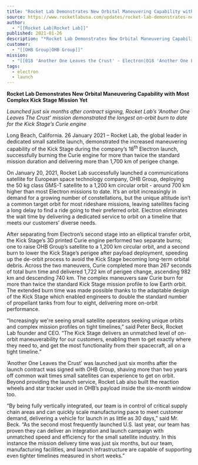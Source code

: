 ```yaml
---
title: "Rocket Lab Demonstrates New Orbital Maneuvering Capability with Most Complex Kick Stage Mission Yet "
source: https://www.rocketlabusa.com/updates/rocket-lab-demonstrates-new-orbital-maneuvering-capability-with-most-complex-kick-stage-mission-yet/
author:
  - "[[Rocket Lab|Rocket Lab]]"
published: 2021-01-26
description: "*Rocket Lab Demonstrates New Orbital Maneuvering Capability with Most Complex Kick Stage Mission Yet*"
customer:
  - "[[OHB Group|OHB Group]]"
mission:
  - "[[018 'Another One Leaves the Crust' - Electron|018 'Another One Leaves the Crust' - Electron]]"
tags:
  - electron
  - launch
---
```

**Rocket Lab Demonstrates New Orbital Maneuvering Capability with Most Complex Kick Stage Mission Yet**

*Launched just six months after contract signing, Rocket Lab’s ‘Another One Leaves The Crust’ mission demonstrated the longest on-orbit burn to date for the Kick Stage’s Curie engine* 

Long Beach, California. 26 January 2021 – Rocket Lab, the global leader in dedicated small satellite launch, demonstrated the increased maneuvering capability of the Kick Stage during the company’s 18<sup>th</sup> Electron launch, successfully burning the Curie engine for more than twice the standard mission duration and delivering more than 1,700 km of perigee change.

On January 20, 2021, Rocket Lab successfully launched a communications satellite for European space technology company, OHB Group, deploying the 50 kg class GMS-T satellite to a 1,200 km circular orbit - around 700 km higher than most Electron missions to date. It’s an orbit increasingly in demand for a growing number of constellations, but the unique altitude isn’t a common target orbit for most rideshare missions, leaving satellites facing a long delay to find a ride going to their preferred orbit. Electron eliminates the wait time by delivering a dedicated service to orbit on a timeline that meets our customers’ diverse needs.

After separating from Electron’s second stage into an elliptical transfer orbit, the Kick Stage’s 3D printed Curie engine performed two separate burns; one to raise OHB Group’s satellite to a 1,200 km circular orbit, and a second burn to lower the Kick Stage’s perigee after payload deployment, speeding up the de-orbit process to avoid the Kick Stage becoming long-term orbital debris. Across the two maneuvers, Curie completed more than 267 seconds of total burn time and delivered 1,722 km of perigee change, ascending 982 km and descending 740 km. The complex maneuvers saw Curie burn for more than twice the standard Kick Stage mission profile to low Earth orbit. The extended burn time was made possible thanks to the adaptable design of the Kick Stage which enabled engineers to double the standard number of propellant tanks from four to eight, delivering more on-orbit performance. 

“Increasingly we're seeing small satellite operators seeking unique orbits and complex mission profiles on tight timelines,” said Peter Beck, Rocket Lab founder and CEO. “The Kick Stage delivers an unmatched level of on-orbit maneuverability for our customers, enabling them to get exactly where they need to, and get the most functionality from their spacecraft, all on a tight timeline.”

‘Another One Leaves the Crust’ was launched just six months after the launch contract was signed with OHB Group, shaving more than two years off common wait times small satellites can experience to get on orbit. Beyond providing the launch service, Rocket Lab also built the reaction wheels and star tracker used in OHB’s payload inside the six-month window too.

“By being fully vertically integrated, our team is in control of critical supply chain areas and can quickly scale manufacturing pace to meet customer demand, delivering a vehicle for launch in as little as 30 days,” said Mr. Beck. “As the second most frequently launched U.S. last year, our team has proven they can deliver an integration and launch campaign with unmatched speed and efficiency for the small satellite industry. In this instance the mission delivery time was just six months, but our team, manufacturing facilities, and launch infrastructure are capable of supporting even tighter timelines measured in short weeks.”